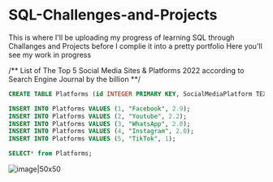 # SQL-Challenges-and-Projects

This is where I'll be uploading my progress of learning SQL through Challanges and Projects before I complie it into a pretty portfolio
Here you'll see my work in progress



/** List of The Top 5 Social Media Sites & Platforms 2022 according to Search Engine Journal by the billion **/


```sql
CREATE TABLE Platforms (id INTEGER PRIMARY KEY, SocialMediaPlatform TEXT, ActiveUserMAU INTEGER);

INSERT INTO Platforms VALUES (1, "Facebook", 2.9);
INSERT INTO Platforms VALUES (2, "Youtube", 2.2);
INSERT INTO Platforms VALUES (3, "WhatsApp", 2.0);
INSERT INTO Platforms VALUES (4, "Instagram", 2.0);
INSERT INTO Platforms VALUES (5, "TikTok", 1);

SELECT* from Platforms;

```
![image|50x50](https://user-images.githubusercontent.com/104226368/202838274-1a53d43a-74fe-4216-b906-1023028422f3.png )
